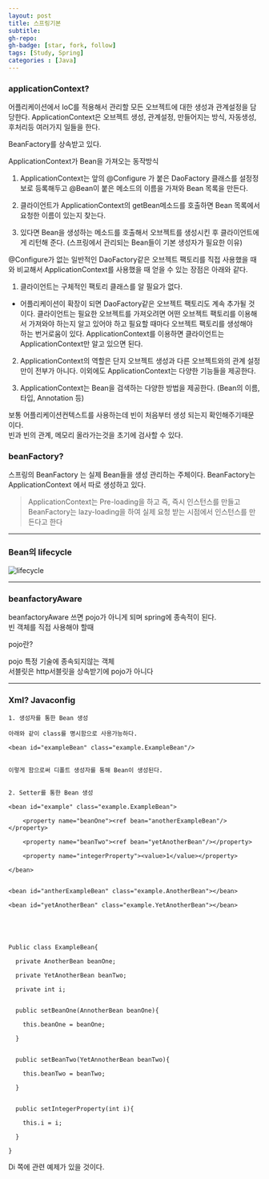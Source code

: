 ```yaml
---
layout: post
title: 스프링기본
subtitle: 
gh-repo: 
gh-badge: [star, fork, follow]
tags: [Study, Spring]
categories : [Java]
---
```


### applicationContext?

어플리케이션에서 IoC를 적용해서 관리할 모든 오브젝트에 대한 생성과 관계설정을 담당한다.
ApplicationContext은 오브젝트 생성, 관계설정, 만들어지는 방식, 자동생성, 후처리등 여러가지 일들을 한다.  

BeanFactory를 상속받고 있다.


ApplicationContext가 Bean을 가져오는 동작방식
1. ApplicationContext는 앞의 @Configure 가 붙은 DaoFactory 클래스를 설정정보로 등록해두고 @Bean이 붙은 메소드의 이름을 가져와 Bean 목록을 만든다.

2. 클라이언트가 ApplicationContext의 getBean메소드를 호출하면 Bean 목록에서 요청한 이름이 있는지 찾는다.

3. 있다면 Bean을 생성하는 메소드를 호출해서 오브젝트를 생성시킨 후 클라이언트에게 리턴해 준다. (스프링에서 관리되는 Bean들이 기본 생성자가 필요한 이유)


@Configure가 없는 일반적인 DaoFactory같은 오브젝트 팩토리를 직접 사용했을 때와 비교해서 ApplicationContext를 사용했을 때 얻을 수 있는 장점은 아래와 같다.

1. 클라이언트는 구체적인 팩토리 클래스를 알 필요가 없다.
- 어플리케이션이 확장이 되면 DaoFactory같은 오브젝트 팩토리도 계속 추가될 것이다. 클라이언트는 필요한 오브젝트를 가져오려면 어떤 오브젝트 팩토리를 이용해서 가져와야 하는지 알고 있어야 하고 필요할 때마다 오브젝트 팩토리를 생성해야 하는 번거로움이 있다. ApplicationContext를 이용하면 클라이언트는 ApplicationContext만 알고 있으면 된다.

2. ApplicationContext의 역할은 단지 오브젝트 생성과 다른 오브젝트와의 관계 설정만이 전부가 아니다. 이외에도 ApplicationContext는 다양한 기능들을 제공한다. 

3. ApplicationContext는 Bean을 검색하는 다양한 방법을 제공한다. (Bean의 이름, 타입, Annotation 등)



보통 어플리케이션컨텍스트를 사용하는데 빈이 처음부터 생성 되는지 확인해주기때문이다.  
빈과 빈의 관계, 메모리 올라가는것을 초기에 검사할 수 있다.  


### beanFactory?


스프링의 BeanFactory 는 실제 Bean들을 생성 관리하는 주체이다.
BeanFactory는 ApplicationContext 에서 따로 생성하고 있다.


> ApplicationContext는 Pre-loading을 하고 즉, 즉시 인스턴스를 만들고 BeanFactory는 lazy-loading을 하여 실제 요청 받는 시점에서 인스턴스를 만든다고 한다



---

### Bean의 lifecycle



![lifecycle](https://4.bp.blogspot.com/-GIytsRxJHNU/V9die3hOgtI/AAAAAAAAAGQ/CILH18thsig1OlegaIcLwMlW_Z6qFZmKwCLcB/s1600/%25E1%2584%2589%25E1%2585%25B3%25E1%2584%258F%25E1%2585%25B3%25E1%2584%2585%25E1%2585%25B5%25E1%2586%25AB%25E1%2584%2589%25E1%2585%25A3%25E1%2586%25BA%2B2016-09-13%2B%25E1%2584%258B%25E1%2585%25A9%25E1%2584%258C%25E1%2585%25A5%25E1%2586%25AB%2B11.17.55.png)

---

### beanfactoryAware 

beanfactoryAware 쓰면 pojo가 아니게 되며 spring에 종속적이 된다.  
빈 객체를 직접 사용해야 할때

pojo란?  

pojo 특정 기술에 종속되지않는 객체  
서블릿은 http서블릿을 상속받기에 pojo가 아니다  


---

### Xml? Javaconfig 

~~~
1. 생성자를 통한 Bean 생성

아래와 같이 class를 명시함으로 사용가능하다.

<bean id="exampleBean" class="example.ExampleBean"/>


이렇게 함으로써 디폴트 생성자를 통해 Bean이 생성된다.


2. Setter를 통한 Bean 생성

<bean id="example" class="example.ExampleBean">

    <property name="beanOne"><ref bean="anotherExampleBean"/></property>

    <property name="beanTwo"><ref bean="yetAnotherBean"/></property>

    <property name="integerProperty"><value>1</value></property>

</bean>


<bean id="antherExampleBean" class="example.AnotherBean"></bean>

<bean id="yetAnotherBean" class="example.YetAnotherBean"></bean>





Public class ExampleBean{

  private AnotherBean beanOne;

  private YetAnotherBean beanTwo;

  private int i;


  public setBeanOne(AnnotherBean beanOne){

    this.beanOne = beanOne;

  }


  public setBeanTwo(YetAnnotherBean beanTwo){

    this.beanTwo = beanTwo;

  }


  public setIntegerProperty(int i){

    this.i = i;

  }

}
~~~
Di 쪽에 관련 예제가 있을 것이다.